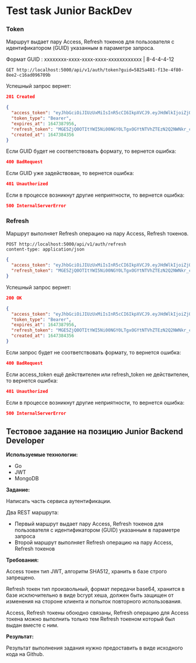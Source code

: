 # Test task Junior BackDev

### Token

Маршрут выдает пару Access, Refresh токенов для пользователя с идентификатором (GUID) указанным в параметре запроса.

Формат GUID : xxxxxxxx-xxxx-xxxx-xxxx-xxxxxxxxxxxx | 8-4-4-4-12

```
GET http://localhost:5000/api/v1/auth/token?guid=5825a481-f13e-4f80-8ee2-c16ad096709b
```

Успешный запрос вернет:

```json
201 Created

{
  "access_token": "eyJhbGciOiJIUzUxMiIsInR5cCI6IkpXVCJ9.eyJHdWlkIjoiZjQ2OWExYjYtNWJlNy00MTNkLWE1ZDktZjFkZmZhODNmMWU5IiwiZXhwIjoxNjQ3Mzg1NDU4LCJpYXQiOjE2NDczODQ1NTh9.T7vBeN1DgB2rFvtGv6co_XswL_MmENTLvHJ7AX8m6irWO48eqTb3uDMzjjSTIB4BYqbkb_aHc1eM4hyZr_cV0Q",
  "token_type": "Bearer",
  "expires_at": 1647387956,
  "refresh_token": "MGE5ZjQ0OTItYWI5Ni00NGY0LTgxOGYtNTVhZTEzN2Q2NWNkr_cV0Q",
  "created_at": 1647384356
}
```

Если GUID будет не соответствовать формату, то вернется ошибка:

```json
400 BadRequest
```

Если GUID уже задействован, то вернется ошибка:

```json
401 Unauthorized
```

Если в процессе возникнут другие неприятности, то вернется ошибка:

```json
500 InternalServerError
```

### Refresh

Маршрут выполняет Refresh операцию на пару Access, Refresh токенов.

```
POST http://localhost:5000/api/v1/auth/refresh
content-type: application/json
```

```json
{
  "access_token": "eyJhbGciOiJIUzUxMiIsInR5cCI6IkpXVCJ9.eyJHdWlkIjoiZjQ2OWExYjYtNWJlNy00MTNkLWE1ZDktZjFkZmZhODNmMWU5IiwiZXhwIjoxNjQ3Mzg1NDU4LCJpYXQiOjE2NDczODQ1NTh9.T7vBeN1DgB2rFvtGv6co_XswL_MmENTLvHJ7AX8m6irWO48eqTb3uDMzjjSTIB4BYqbkb_aHc1eM4hyZr_cV0Q",
  "refresh_token": "MGE5ZjQ0OTItYWI5Ni00NGY0LTgxOGYtNTVhZTEzN2Q2NWNkr_cV0Q"
}
```

Успешный запрос вернет:

```json
200 OK

{
  "access_token": "eyJhbGciOiJIUzUxMiIsInR5cCI6IkpXVCJ9.eyJHdWlkIjoiZjQ2OWExYjYtNWJlNy00MTNkLWE1ZDktZjFkZmZhODNmMWU5IiwiZXhwIjoxNjQ3Mzg1NDU4LCJpYXQiOjE2NDczODQ1NTh9.T7vBeN1DgB2rFvtGv6co_XswL_MmENTLvHJ7AX8m6irWO48eqTb3uDMzjjSTIB4BYqbkb_aHc1eM4hyZr_cV0Q",
  "token_type": "Bearer",
  "expires_at": 1647387956,
  "refresh_token": "MGE5ZjQ0OTItYWI5Ni00NGY0LTgxOGYtNTVhZTEzN2Q2NWNkr_cV0Q",
  "created_at": 1647384356
}
```

Если запрос будет не соответствовать формату, то вернется ошибка:

```json
400 BadRequest
```

Если access_token ещё действителен или refresh_token не действителен, то вернется ошибка:

```json
401 Unauthorized
```

Если в процессе возникнут другие неприятности, то вернется ошибка:

```json
500 InternalServerError
```

## Тестовое задание на позицию Junior Backend Developer

**Используемые технологии:**

- Go
- JWT
- MongoDB

**Задание:**

Написать часть сервиса аутентификации.

Два REST маршрута:

- Первый маршрут выдает пару Access, Refresh токенов для пользователя с идентификатором (GUID) указанным в параметре запроса
- Второй маршрут выполняет Refresh операцию на пару Access, Refresh токенов

**Требования:**

Access токен тип JWT, алгоритм SHA512, хранить в базе строго запрещено.

Refresh токен тип произвольный, формат передачи base64, хранится в базе исключительно в виде bcrypt хеша, должен быть защищен от изменения на стороне клиента и попыток повторного использования.

Access, Refresh токены обоюдно связаны, Refresh операцию для Access токена можно выполнить только тем Refresh токеном который был выдан вместе с ним.

**Результат:**

Результат выполнения задания нужно предоставить в виде исходного кода на Github.
